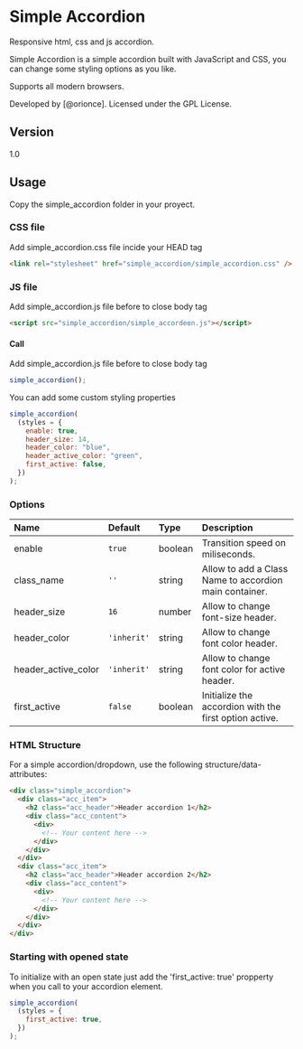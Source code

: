 # Simple Accordion

Responsive html, css and js accordion.

Simple Accordion is a simple accordion built with JavaScript and CSS, you can change some styling options as you like.

Supports all modern browsers.

Developed by [@orionce]. Licensed under the GPL License.

## Version

1.0

## Usage

Copy the simple_accordion folder in your proyect.

### CSS file

Add simple_accordion.css file incide your HEAD tag

```html
<link rel="stylesheet" href="simple_accordion/simple_accordion.css" />
```

### JS file

Add simple_accordion.js file before to close body tag

```html
<script src="simple_accordion/simple_accordeon.js"></script>
```

#### Call

Add simple_accordion.js file before to close body tag

```javascript
simple_accordion();
```

You can add some custom styling properties

```javascript
simple_accordion(
  (styles = {
    enable: true,
    header_size: 14,
    header_color: "blue",
    header_active_color: "green",
    first_active: false,
  })
);
```

### Options

| Name                | Default     | Type    | Description                                            |
| :------------------ | :---------- | :------ | :----------------------------------------------------- |
| enable              | `true`      | boolean | Transition speed on miliseconds.                       |
| class_name          | `''`        | string  | Allow to add a Class Name to accordion main container. |
| header_size         | `16`        | number  | Allow to change font-size header.                      |
| header_color        | `'inherit'` | string  | Allow to change font color header.                     |
| header_active_color | `'inherit'` | string  | Allow to change font color for active header.          |
| first_active        | `false`     | boolean | Initialize the accordion with the first option active. |

### HTML Structure

For a simple accordion/dropdown, use the following structure/data-attributes:

```html
<div class="simple_accordion">
  <div class="acc_item">
    <h2 class="acc_header">Header accordion 1</h2>
    <div class="acc_content">
      <div>
        <!-- Your content here -->
      </div>
    </div>
  </div>
  <div class="acc_item">
    <h2 class="acc_header">Header accordion 2</h2>
    <div class="acc_content">
      <div>
        <!-- Your content here -->
      </div>
    </div>
  </div>
</div>
```

### Starting with opened state

To initialize with an open state just add the 'first_active: true' propperty when you call to your accordion element.

```javascript
simple_accordion(
  (styles = {
    first_active: true,
  })
);
```
